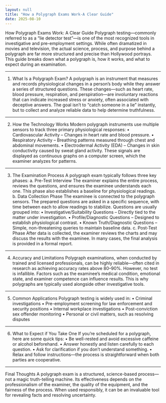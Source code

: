 ```yaml
---
layout: null
title: "How a Polygraph Exams Work-A Clear Guide"
date: 2025-08-10
---
```

How Polygraph Exams Work: A Clear Guide
Polygraph testing—commonly referred to as a “lie detector test”—is one of the most recognized tools in investigative and pre-employment settings. While often dramatized in movies and television, the actual science, process, and purpose behind a polygraph are far more structured and precise than Hollywood portrays.
This guide breaks down what a polygraph is, how it works, and what to expect during an examination.
________________________________________
1. What Is a Polygraph Exam?
A polygraph is an instrument that measures and records physiological changes in a person’s body while they answer a series of structured questions. These changes—such as heart rate, blood pressure, respiration, and perspiration—are involuntary reactions that can indicate increased stress or anxiety, often associated with deceptive answers.
The goal isn’t to “catch someone in a lie” instantly, but to collect and analyze reliable data to help determine truthfulness.
________________________________________
2. How the Technology Works
Modern polygraph instruments use multiple sensors to track three primary physiological responses:
•	Cardiovascular Activity – Changes in heart rate and blood pressure.
•	Respiratory Activity – Breathing patterns measured through chest and abdominal movements.
•	Electrodermal Activity (EDA) – Changes in skin conductivity caused by sweat gland activity.
These signals are displayed as continuous graphs on a computer screen, which the examiner analyzes for patterns.
________________________________________
3. The Examination Process
A polygraph exam typically follows three key phases:
a. Pre-Test Interview
The examiner explains the entire process, reviews the questions, and ensures the examinee understands each one. This phase also establishes a baseline for physiological readings.
b. Data Collection Phase
The examinee is connected to the polygraph sensors. The prepared questions are asked in a specific sequence, with time between each to allow readings to stabilize.
Questions are usually grouped into:
•	Investigative/Suitability Questions – Directly tied to the matter under investigation.
•	Profile/Diagnostic Questions – Designed to establish physiological contrast.
•	Known Truth/Diagnostic Questions – Simple, non-threatening queries to maintain baseline data.
c. Post-Test Phase
After data is collected, the examiner reviews the charts and may discuss the results with the examinee. In many cases, the final analysis is provided in a formal report.
________________________________________
4. Accuracy and Limitations
Polygraph examinations, when conducted by trained and licensed professionals, can be highly reliable—often cited in research as achieving accuracy rates above 80–90%.
However, no test is infallible. Factors such as the examinee’s medical condition, emotional state, and examiner competence can influence results. This is why polygraphs are typically used alongside other investigative tools.
________________________________________
5. Common Applications
Polygraph testing is widely used in:
•	Criminal investigations
•	Pre-employment screening for law enforcement and security positions
•	Internal workplace investigations
•	Post-conviction sex offender monitoring
•	Personal or civil matters, such as resolving disputes
________________________________________
6. What to Expect if You Take One
If you’re scheduled for a polygraph, here are some quick tips:
•	Be well-rested and avoid excessive caffeine or alcohol beforehand.
•	Answer honestly and listen carefully to each question.
•	Ask for clarification if you don’t understand something.
•	Relax and follow instructions—the process is straightforward when both parties are cooperative.
________________________________________
Final Thoughts
A polygraph exam is a structured, science-based process—not a magic truth-telling machine. Its effectiveness depends on the professionalism of the examiner, the quality of the equipment, and the fairness of the process. When used responsibly, it can be an invaluable tool for revealing facts and resolving uncertainty.


